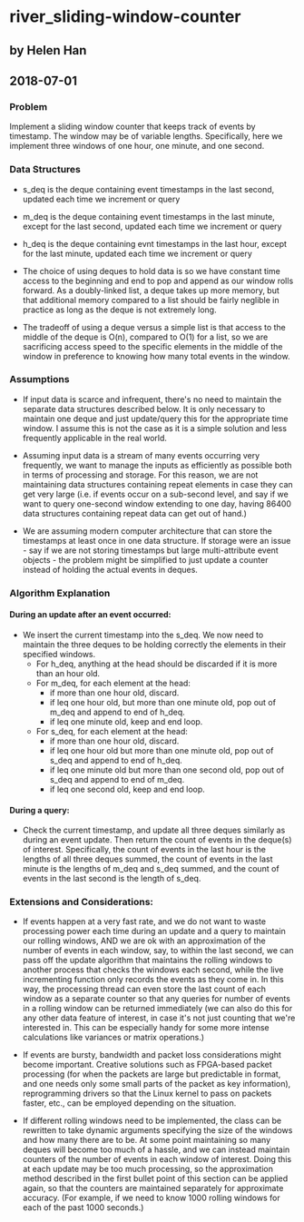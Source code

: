 # river_sliding-window-counter

## by Helen Han
## 2018-07-01

### Problem

Implement a sliding window counter that keeps track of events by timestamp. The window may be of variable lengths. Specifically, here we implement three windows of one hour, one minute, and one second.

### Data Structures

+ s_deq is the deque containing event timestamps in the last second, updated each time we increment or query

+ m_deq is the deque containing event timestamps in the last minute, except for the last second, updated each time we increment or query

+ h_deq is the deque containing evnt timestamps in the last hour, except for the last minute, updated each time we increment or query

+ The choice of using deques to hold data is so we have constant time access to the beginning and end to pop and append as our window rolls forward. As a doubly-linked list, a deque takes up more memory, but that additional memory compared to a list should be fairly neglible in practice as long as the deque is not extremely long.

+ The tradeoff of using a deque versus a simple list is that access to the middle of the deque is O(n), compared to O(1) for a list, so we are sacrificing access speed to the specific elements in the middle of the window in preference to knowing how many total events in the window.


### Assumptions
+ If input data is scarce and infrequent, there's no need to maintain the separate data structures described below. It is only necessary to maintain one deque and just update/query this for the appropriate time window. I assume this is not the case as it is a simple solution and less frequently applicable in the real world.

+ Assuming input data is a stream of many events occurring very frequently, we want to manage the inputs as efficiently as possible both in terms of processing and storage. For this reason, we are not maintaining data structures containing repeat elements in case they can get very large (i.e. if events occur on a sub-second level, and say if we want to query one-second window extending to one day, having 86400 data structures containing repeat data can get out of hand.)

+ We are assuming modern computer architecture that can store the timestamps at least once in one data structure. If storage were an issue - say if we are not storing timestamps but large multi-attribute event objects - the problem might be simplified to just update a counter instead of holding the actual events in deques.


### Algorithm Explanation

#### During an update after an event occurred:
+ We insert the current timestamp into the s_deq. We now need to maintain the three deques to be holding correctly the elements in their specified windows.
  + For h_deq, anything at the head should be discarded if it is more than an hour old.
  + For m_deq, for each element at the head:
    + if more than one hour old, discard.
    + if leq one hour old, but more than one minute old, pop out of m_deq and append to end of h_deq.
    + if leq one minute old, keep and end loop.
  + For s_deq, for each element at the head:
    + if more than one hour old, discard.
    + if leq one hour old but more than one minute old, pop out of s_deq and append to end of h_deq.
    + if leq one minute old but more than one second old, pop out of s_deq and append to end of m_deq.
    + if leq one second old, keep and end loop.

#### During a query:
+ Check the current timestamp, and update all three deques similarly as during an event update. Then return the count of events in the deque(s) of interest. Specifically, the count of events in the last hour is the lengths of all three deques summed, the count of events in the last minute is the lengths of m_deq and s_deq summed, and the count of events in the last second is the length of s_deq.

### Extensions and Considerations:
+ If events happen at a very fast rate, and we do not want to waste processing power each time during an update and a query to maintain our rolling windows, AND we are ok with an approximation of the number of events in each window, say, to within the last second, we can pass off the update algorithm that maintains the rolling windows to another process that checks the windows each second, while the live incrementing function only records the events as they come in. In this way, the processing thread can even store the last count of each window as a separate counter so that any queries for number of events in a rolling window can be returned immediately (we can also do this for any other data feature of interest, in case it's not just counting that we're interested in. This can be especially handy for some more intense calculations like variances or matrix operations.)

+ If events are bursty, bandwidth and packet loss considerations might become important. Creative solutions such as FPGA-based packet processing (for when the packets are large but predictable in format, and one needs only some small parts of the packet as key information), reprogramming drivers so that the Linux kernel to pass on packets faster, etc., can be employed depending on the situation.

+ If different rolling windows need to be implemented, the class can be rewritten to take dynamic arguments specifying the size of the windows and how many there are to be. At some point maintaining so many deques will become too much of a hassle, and we can instead maintain counters of the number of events in each window of interest. Doing this at each update may be too much processing, so the approximation method described in the first bullet point of this section can be applied again, so that the counters are maintained separately for approximate accuracy. (For example, if we need to know 1000 rolling windows for each of the past 1000 seconds.)
